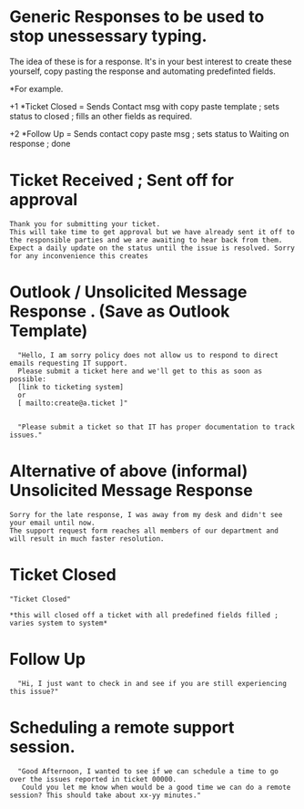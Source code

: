 # Generic Responses to be used to stop unessessary typing.



The idea of these is for a response. It's in your best interest to create these yourself, copy pasting the response and automating predefinted fields.

*For example. 

+1 *Ticket Closed = Sends Contact msg with copy paste template ; sets status to closed ; fills an other fields as required.

+2 *Follow Up = Sends contact copy paste msg ; sets status to Waiting on response ; done





  # Ticket Received ; Sent off for approval 
    Thank you for submitting your ticket. 
    This will take time to get approval but we have already sent it off to the responsible parties and we are awaiting to hear back from them. 
    Expect a daily update on the status until the issue is resolved. Sorry for any inconvenience this creates


  # Outlook / Unsolicited Message Response . (Save as Outlook Template)
      "Hello, I am sorry policy does not allow us to respond to direct emails requesting IT support. 
      Please submit a ticket here and we'll get to this as soon as possible: 
      [link to ticketing system]
      or
      [ mailto:create@a.ticket ]"


      "Please submit a ticket so that IT has proper documentation to track issues."
      
  # Alternative of above (informal) Unsolicited Message Response
  
    Sorry for the late response, I was away from my desk and didn't see your email until now. 
    The support request form reaches all members of our department and will result in much faster resolution.


  # Ticket Closed
    "Ticket Closed"
    
    *this will closed off a ticket with all predefined fields filled ; varies system to system*
    
  # Follow Up
  
      "Hi, I just want to check in and see if you are still experiencing this issue?"

  # Scheduling a remote support session.
  
      "Good Afternoon, I wanted to see if we can schedule a time to go over the issues reported in ticket 00000.
       Could you let me know when would be a good time we can do a remote session? This should take about xx-yy minutes."
